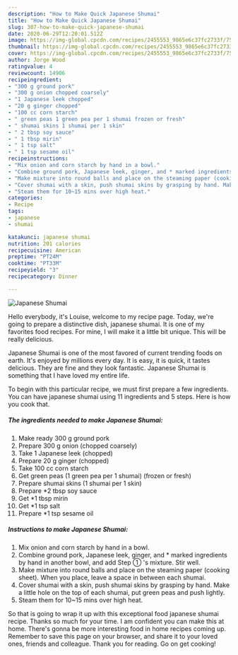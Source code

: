 ```yaml
---
description: "How to Make Quick Japanese Shumai"
title: "How to Make Quick Japanese Shumai"
slug: 307-how-to-make-quick-japanese-shumai
date: 2020-06-29T12:20:01.512Z
image: https://img-global.cpcdn.com/recipes/2455553_9865e6c37fc2733f/751x532cq70/japanese-shumai-recipe-main-photo.jpg
thumbnail: https://img-global.cpcdn.com/recipes/2455553_9865e6c37fc2733f/751x532cq70/japanese-shumai-recipe-main-photo.jpg
cover: https://img-global.cpcdn.com/recipes/2455553_9865e6c37fc2733f/751x532cq70/japanese-shumai-recipe-main-photo.jpg
author: Jorge Wood
ratingvalue: 4
reviewcount: 14906
recipeingredient:
- "300 g ground pork"
- "300 g onion chopped coarsely"
- "1 Japanese leek chopped"
- "20 g ginger chopped"
- "100 cc corn starch"
- " green peas 1 green pea per 1 shumai frozen or fresh"
- " shumai skins 1 shumai per 1 skin"
- " 2 tbsp soy sauce"
- " 1 tbsp mirin"
- " 1 tsp salt"
- " 1 tsp sesame oil"
recipeinstructions:
- "Mix onion and corn starch by hand in a bowl."
- "Combine ground pork, Japanese leek, ginger, and * marked ingredients by hand in another bowl, and add Step ① &#39;s mixture. Stir well."
- "Make mixture into round balls and place on the steaming paper (cooking sheet). When you place, leave a space in between each shumai."
- "Cover shumai with a skin, push shumai skins by grasping by hand. Make a little hole on the top of each shumai, put green peas and push lightly."
- "Steam them for 10~15 mins over high heat."
categories:
- Recipe
tags:
- japanese
- shumai

katakunci: japanese shumai 
nutrition: 201 calories
recipecuisine: American
preptime: "PT24M"
cooktime: "PT33M"
recipeyield: "3"
recipecategory: Dinner

---
```



![Japanese Shumai](https://img-global.cpcdn.com/recipes/2455553_9865e6c37fc2733f/751x532cq70/japanese-shumai-recipe-main-photo.jpg)

Hello everybody, it's Louise, welcome to my recipe page. Today, we're going to prepare a distinctive dish, japanese shumai. It is one of my favorites food recipes. For mine, I will make it a little bit unique. This will be really delicious.



Japanese Shumai is one of the most favored of current trending foods on earth. It's enjoyed by millions every day. It is easy, it is quick, it tastes delicious. They are fine and they look fantastic. Japanese Shumai is something that I have loved my entire life.


To begin with this particular recipe, we must first prepare a few ingredients. You can have japanese shumai using 11 ingredients and 5 steps. Here is how you cook that.

<!--inarticleads1-->

##### The ingredients needed to make Japanese Shumai:

1. Make ready 300 g ground pork
1. Prepare 300 g onion (chopped coarsely)
1. Take 1 Japanese leek (chopped)
1. Prepare 20 g ginger (chopped)
1. Take 100 cc corn starch
1. Get  green peas (1 green pea per 1 shumai) (frozen or fresh)
1. Prepare  shumai skins (1 shumai per 1 skin)
1. Prepare  *2 tbsp soy sauce
1. Get  *1 tbsp mirin
1. Get  *1 tsp salt
1. Prepare  *1 tsp sesame oil




<!--inarticleads2-->

##### Instructions to make Japanese Shumai:

1. Mix onion and corn starch by hand in a bowl.
1. Combine ground pork, Japanese leek, ginger, and * marked ingredients by hand in another bowl, and add Step ① &#39;s mixture. Stir well.
1. Make mixture into round balls and place on the steaming paper (cooking sheet). When you place, leave a space in between each shumai.
1. Cover shumai with a skin, push shumai skins by grasping by hand. Make a little hole on the top of each shumai, put green peas and push lightly.
1. Steam them for 10~15 mins over high heat.




So that is going to wrap it up with this exceptional food japanese shumai recipe. Thanks so much for your time. I am confident you can make this at home. There's gonna be more interesting food in home recipes coming up. Remember to save this page on your browser, and share it to your loved ones, friends and colleague. Thank you for reading. Go on get cooking!
